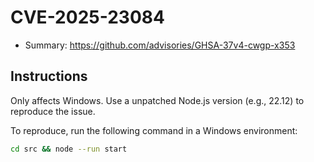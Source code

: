 # CVE-2025-23084

- Summary: https://github.com/advisories/GHSA-37v4-cwgp-x353

## Instructions

Only affects Windows. Use a unpatched Node.js version (e.g., 22.12) to reproduce the issue.

To reproduce, run the following command in a Windows environment:

```bash
cd src && node --run start
```
